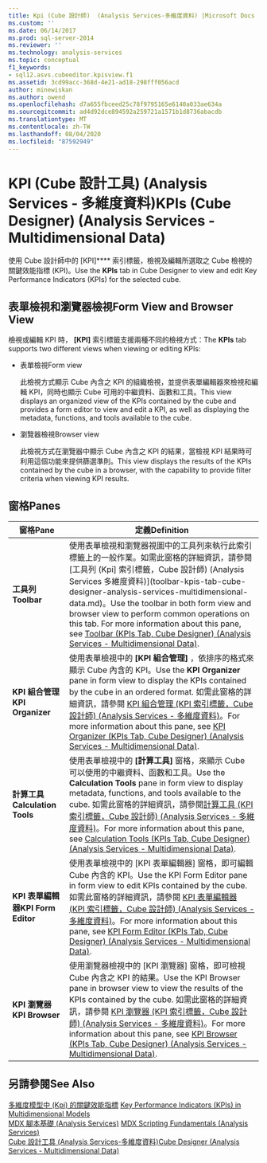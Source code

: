 ```yaml
---
title: Kpi (Cube 設計師)  (Analysis Services-多維度資料) |Microsoft Docs
ms.custom: ''
ms.date: 06/14/2017
ms.prod: sql-server-2014
ms.reviewer: ''
ms.technology: analysis-services
ms.topic: conceptual
f1_keywords:
- sql12.asvs.cubeeditor.kpisview.f1
ms.assetid: 3cd99acc-368d-4e21-ad18-298fff056acd
author: minewiskan
ms.author: owend
ms.openlocfilehash: d7a655fbceed25c78f9795165e6140a033ae634a
ms.sourcegitcommit: ad4d92dce894592a259721a1571b1d8736abacdb
ms.translationtype: MT
ms.contentlocale: zh-TW
ms.lasthandoff: 08/04/2020
ms.locfileid: "87592949"
---
```

# <a name="kpis-cube-designer-analysis-services---multidimensional-data"></a><span data-ttu-id="e1b3b-102">KPI (Cube 設計工具) (Analysis Services - 多維度資料)</span><span class="sxs-lookup"><span data-stu-id="e1b3b-102">KPIs (Cube Designer) (Analysis Services - Multidimensional Data)</span></span>
  <span data-ttu-id="e1b3b-103">使用 Cube 設計師中的 [KPI]\*\*\*\* 索引標籤，檢視及編輯所選取之 Cube 檢視的關鍵效能指標 (KPI)。</span><span class="sxs-lookup"><span data-stu-id="e1b3b-103">Use the **KPIs** tab in Cube Designer to view and edit Key Performance Indicators (KPIs) for the selected cube.</span></span>  
  
## <a name="form-view-and-browser-view"></a><span data-ttu-id="e1b3b-104">表單檢視和瀏覽器檢視</span><span class="sxs-lookup"><span data-stu-id="e1b3b-104">Form View and Browser View</span></span>  
 <span data-ttu-id="e1b3b-105">檢視或編輯 KPI 時， **[KPI]** 索引標籤支援兩種不同的檢視方式：</span><span class="sxs-lookup"><span data-stu-id="e1b3b-105">The **KPIs** tab supports two different views when viewing or editing KPIs:</span></span>  
  
-   <span data-ttu-id="e1b3b-106">表單檢視</span><span class="sxs-lookup"><span data-stu-id="e1b3b-106">Form view</span></span>  
  
     <span data-ttu-id="e1b3b-107">此檢視方式顯示 Cube 內含之 KPI 的組織檢視，並提供表單編輯器來檢視和編輯 KPI，同時也顯示 Cube 可用的中繼資料、函數和工具。</span><span class="sxs-lookup"><span data-stu-id="e1b3b-107">This view displays an organized view of the KPIs contained by the cube and provides a form editor to view and edit a KPI, as well as displaying the metadata, functions, and tools available to the cube.</span></span>  
  
-   <span data-ttu-id="e1b3b-108">瀏覽器檢視</span><span class="sxs-lookup"><span data-stu-id="e1b3b-108">Browser view</span></span>  
  
     <span data-ttu-id="e1b3b-109">此檢視方式在瀏覽器中顯示 Cube 內含之 KPI 的結果，當檢視 KPI 結果時可利用這個功能來提供篩選準則。</span><span class="sxs-lookup"><span data-stu-id="e1b3b-109">This view displays the results of the KPIs contained by the cube in a browser, with the capability to provide filter criteria when viewing KPI results.</span></span>  
  
## <a name="panes"></a><span data-ttu-id="e1b3b-110">窗格</span><span class="sxs-lookup"><span data-stu-id="e1b3b-110">Panes</span></span>  
  
|<span data-ttu-id="e1b3b-111">窗格</span><span class="sxs-lookup"><span data-stu-id="e1b3b-111">Pane</span></span>|<span data-ttu-id="e1b3b-112">定義</span><span class="sxs-lookup"><span data-stu-id="e1b3b-112">Definition</span></span>|  
|----------|----------------|  
|<span data-ttu-id="e1b3b-113">**工具列**</span><span class="sxs-lookup"><span data-stu-id="e1b3b-113">**Toolbar**</span></span>|<span data-ttu-id="e1b3b-114">使用表單檢視和瀏覽器視圖中的工具列來執行此索引標籤上的一般作業。如需此窗格的詳細資訊，請參閱[工具列 &#40;Kpi] 索引標籤，Cube 設計師&#41; &#40;Analysis Services 多維度資料&#41;](toolbar-kpis-tab-cube-designer-analysis-services-multidimensional-data.md)。</span><span class="sxs-lookup"><span data-stu-id="e1b3b-114">Use the toolbar in both form view and browser view to perform common operations on this tab. For more information about this pane, see [Toolbar &#40;KPIs Tab, Cube Designer&#41; &#40;Analysis Services - Multidimensional Data&#41;](toolbar-kpis-tab-cube-designer-analysis-services-multidimensional-data.md).</span></span>|  
|<span data-ttu-id="e1b3b-115">**KPI 組合管理**</span><span class="sxs-lookup"><span data-stu-id="e1b3b-115">**KPI Organizer**</span></span>|<span data-ttu-id="e1b3b-116">使用表單檢視中的 **[KPI 組合管理]** ，依排序的格式來顯示 Cube 內含的 KPI。</span><span class="sxs-lookup"><span data-stu-id="e1b3b-116">Use the **KPI Organizer** pane in form view to display the KPIs contained by the cube in an ordered format.</span></span> <span data-ttu-id="e1b3b-117">如需此窗格的詳細資訊，請參閱 [KPI 組合管理 &#40;KPI 索引標籤，Cube 設計師&#41; &#40;Analysis Services - 多維度資料&#41;](kpi-organizer-kpis-tab-cube-designer-analysis-services-multidimensional-data.md)。</span><span class="sxs-lookup"><span data-stu-id="e1b3b-117">For more information about this pane, see [KPI Organizer &#40;KPIs Tab, Cube Designer&#41; &#40;Analysis Services - Multidimensional Data&#41;](kpi-organizer-kpis-tab-cube-designer-analysis-services-multidimensional-data.md).</span></span>|  
|<span data-ttu-id="e1b3b-118">**計算工具**</span><span class="sxs-lookup"><span data-stu-id="e1b3b-118">**Calculation Tools**</span></span>|<span data-ttu-id="e1b3b-119">使用表單檢視中的 **[計算工具]** 窗格，來顯示 Cube 可以使用的中繼資料、函數和工具。</span><span class="sxs-lookup"><span data-stu-id="e1b3b-119">Use the **Calculation Tools** pane in form view to display metadata, functions, and tools available to the cube.</span></span> <span data-ttu-id="e1b3b-120">如需此窗格的詳細資訊，請參閱[計算工具 &#40;KPI 索引標籤，Cube 設計師&#41; &#40;Analysis Services - 多維度資料&#41;](calculation-tools-kpis-cube-designer-analysis-services-multidimensional-data.md)。</span><span class="sxs-lookup"><span data-stu-id="e1b3b-120">For more information about this pane, see [Calculation Tools &#40;KPIs Tab, Cube Designer&#41; &#40;Analysis Services - Multidimensional Data&#41;](calculation-tools-kpis-cube-designer-analysis-services-multidimensional-data.md).</span></span>|  
|<span data-ttu-id="e1b3b-121">**KPI 表單編輯器**</span><span class="sxs-lookup"><span data-stu-id="e1b3b-121">**KPI Form Editor**</span></span>|<span data-ttu-id="e1b3b-122">使用表單檢視中的 [KPI 表單編輯器] 窗格，即可編輯 Cube 內含的 KPI。</span><span class="sxs-lookup"><span data-stu-id="e1b3b-122">Use the KPI Form Editor pane in form view to edit KPIs contained by the cube.</span></span> <span data-ttu-id="e1b3b-123">如需此窗格的詳細資訊，請參閱 [KPI 表單編輯器 &#40;KPI 索引標籤，Cube 設計師&#41; &#40;Analysis Services - 多維度資料&#41;](kpi-form-editor-kpis-tab-cube-designer-analysis-services-multidimensional-data.md)。</span><span class="sxs-lookup"><span data-stu-id="e1b3b-123">For more information about this pane, see [KPI Form Editor &#40;KPIs Tab, Cube Designer&#41; &#40;Analysis Services - Multidimensional Data&#41;](kpi-form-editor-kpis-tab-cube-designer-analysis-services-multidimensional-data.md).</span></span>|  
|<span data-ttu-id="e1b3b-124">**KPI 瀏覽器**</span><span class="sxs-lookup"><span data-stu-id="e1b3b-124">**KPI Browser**</span></span>|<span data-ttu-id="e1b3b-125">使用瀏覽器檢視中的 [KPI 瀏覽器] 窗格，即可檢視 Cube 內含之 KPI 的結果。</span><span class="sxs-lookup"><span data-stu-id="e1b3b-125">Use the KPI Browser pane in browser view to view the results of the KPIs contained by the cube.</span></span> <span data-ttu-id="e1b3b-126">如需此窗格的詳細資訊，請參閱 [KPI 瀏覽器 &#40;KPI 索引標籤，Cube 設計師&#41; &#40;Analysis Services - 多維度資料&#41;](kpi-browser-kpis-tab-cube-designer-analysis-services-multidimensional-data.md)。</span><span class="sxs-lookup"><span data-stu-id="e1b3b-126">For more information about this pane, see [KPI Browser &#40;KPIs Tab, Cube Designer&#41; &#40;Analysis Services - Multidimensional Data&#41;](kpi-browser-kpis-tab-cube-designer-analysis-services-multidimensional-data.md).</span></span>|  
  
## <a name="see-also"></a><span data-ttu-id="e1b3b-127">另請參閱</span><span class="sxs-lookup"><span data-stu-id="e1b3b-127">See Also</span></span>  
 <span data-ttu-id="e1b3b-128">[多維度模型中 &#40;Kpi&#41; 的關鍵效能指標](multidimensional-models/key-performance-indicators-kpis-in-multidimensional-models.md) </span><span class="sxs-lookup"><span data-stu-id="e1b3b-128">[Key Performance Indicators &#40;KPIs&#41; in Multidimensional Models](multidimensional-models/key-performance-indicators-kpis-in-multidimensional-models.md) </span></span>  
 <span data-ttu-id="e1b3b-129">[MDX 腳本基礎 &#40;Analysis Services&#41;](multidimensional-models/mdx/mdx-scripting-fundamentals-analysis-services.md) </span><span class="sxs-lookup"><span data-stu-id="e1b3b-129">[MDX Scripting Fundamentals &#40;Analysis Services&#41;](multidimensional-models/mdx/mdx-scripting-fundamentals-analysis-services.md) </span></span>  
 [<span data-ttu-id="e1b3b-130">Cube 設計工具 &#40;Analysis Services-多維度資料&#41;</span><span class="sxs-lookup"><span data-stu-id="e1b3b-130">Cube Designer &#40;Analysis Services - Multidimensional Data&#41;</span></span>](cube-designer-analysis-services-multidimensional-data.md)  
  
  
